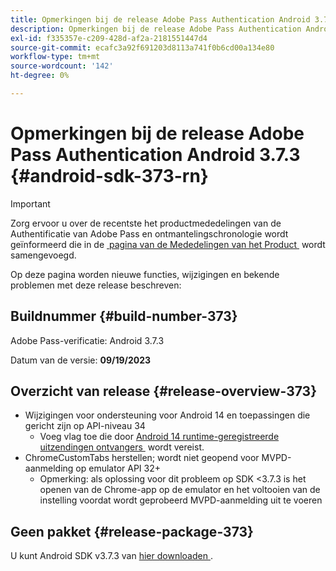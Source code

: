 ```yaml
---
title: Opmerkingen bij de release Adobe Pass Authentication Android 3.7.3
description: Opmerkingen bij de release Adobe Pass Authentication Android 3.7.3
exl-id: f335357e-c209-428d-af2a-2181551447d4
source-git-commit: ecafc3a92f691203d8113a741f0b6cd00a134e80
workflow-type: tm+mt
source-wordcount: '142'
ht-degree: 0%

---
```


# Opmerkingen bij de release Adobe Pass Authentication Android 3.7.3 {#android-sdk-373-rn}

>[!IMPORTANT]
>
> Zorg ervoor u over de recentste het productmededelingen van de Authentificatie van Adobe Pass en ontmantelingschronologie wordt geïnformeerd die in de [&#x200B; pagina van de Mededelingen van het Product &#x200B;](/help/authentication/product-announcements.md) wordt samengevoegd.

Op deze pagina worden nieuwe functies, wijzigingen en bekende problemen met deze release beschreven:

## Buildnummer {#build-number-373}

Adobe Pass-verificatie: Android 3.7.3

Datum van de versie: **09/19/2023**

## Overzicht van release {#release-overview-373}

* Wijzigingen voor ondersteuning voor Android 14 en toepassingen die gericht zijn op API-niveau 34
   * Voeg vlag toe die door [&#x200B; Android 14 runtime-geregistreerde uitzendingen ontvangers &#x200B;](https://developer.android.com/about/versions/14/behavior-changes-14#runtime-receivers-exported) wordt vereist.
* ChromeCustomTabs herstellen; wordt niet geopend voor MVPD-aanmelding op emulator API 32+
   * Opmerking: als oplossing voor dit probleem op SDK &lt;3.7.3 is het openen van de Chrome-app op de emulator en het voltooien van de instelling voordat wordt geprobeerd MVPD-aanmelding uit te voeren

## Geen pakket {#release-package-373}

U kunt Android SDK v3.7.3 van [&#x200B; hier downloaden &#x200B;](https://tve.zendesk.com/hc/en-us/articles/204963219-Android-Native-AccessEnabler-Library).
